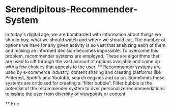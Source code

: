 # Serendipitous-Recommender-System
In today's digital age, we are bombarded with information about things we should buy, what we should watch and where we should eat. The number of options we have for any given activity is so vast that analyzing each of them and making an informed decision becomes impossible. To overcome this problem, recommender systems are employed. These are algorithms that are used to sift through the vast amount of options available and come up with a few choices that appeals to the user. **
Recommender systems are used by e-commerce industry, content sharing and creating platforms like Pinterest, Spotify and Youtube, search engines and so on. Sometimes these systems are criticised for creating a “filter bubble”. Filter bubble is the potential of the recommender system to over personalize recommendations to isolate the user from diversity of viewpoints or content. 


** Eric

